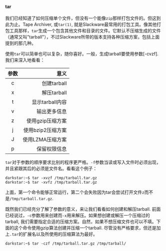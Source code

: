 #### tar

我们已经知道了如何压缩单个文件，但没有一个能像`zip`那样打包文件的。但这到此为止。Tape Archiver, 或`tar(1)`, 就是Slackware最常用的打包工具。像其他打包工具那样，`tar`生成一个包含其他文件和目录的文件。它默认不压缩生成的文件（通常又叫"tarball"），不过Slackware所带的版本支持各种压缩方案，包括上面提到的那几种。

使用`tar`可以简单也可以复杂，随你喜好。一般，生成tarball要使用参数[-cvzf]. 我们来深入地看看：

| 参数 | 意义 |
| :----: | ----: |
| c | 创建tarball |
| x | 解压tarball |
| t | 显示tarball内容 |
| v | 输出更多信息 |
| z | 使用gzip压缩方案 |
| j | 使用bzip2压缩方案 |
| J | 使用LZMA压缩方案 |
| p | 保留权限信息 |

`tar`对于参数的顺序要求比别的程序更严格。`-f`参数当读或写入文件时必须出现，并且紧跟其后的必须是文件名。看看这个例子：

```
darkstar:~$ tar -xvzf /tmp/tarball.tar.gz
darkstar:~$ tar -xvfz /tmp/tarball.tar.gz
```

上面，第一个命令能够正常运行，第二个会失败因为tar会尝试打开文件`z`而不是`/tmp/tarball.tar.gz`.

既然我们已经充分了解了参数的意义，来让我们看看如何创建和解压tarball. 前面已经说过，`-c`参数用来创建而`-x`用来解压。如果想创建或解压一个压缩过的tarball, 我们需要指定合适的压缩方案。自然，如果不想压缩文件也可以不填。下面的这个命令使用gzip算法创建并压缩一个tarball. 尽管没有严格要求，但还是加上`.tar`的扩展名以及所使用的压缩算法为最好。

```Shell
darkstar:~$ tar -czf /tmp/tarball.tar.gz /tmp/tarball/
```

